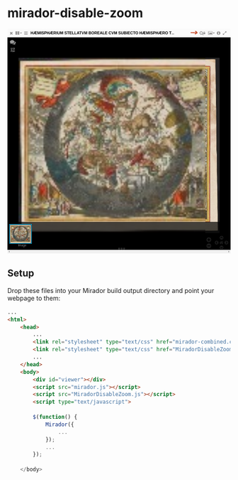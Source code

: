 # mirador-disable-zoom

![window zoom disable button](images/window-zoom-disable.png)

## Setup
Drop these files into your Mirador build output directory and point your webpage to them:
```html
...
<html>
    <head>
        ...
        <link rel="stylesheet" type="text/css" href="mirador-combined.css">
        <link rel="stylesheet" type="text/css" href="MiradorDisableZoom.css">
        ...
    </head>
    <body>
        <div id="viewer"></div>
        <script src="mirador.js"></script>
        <script src="MiradorDisableZoom.js"></script>
        <script type="text/javascript">

        $(function() {
            Mirador({
                ...
            });
            ...
        });

    </body>
```
